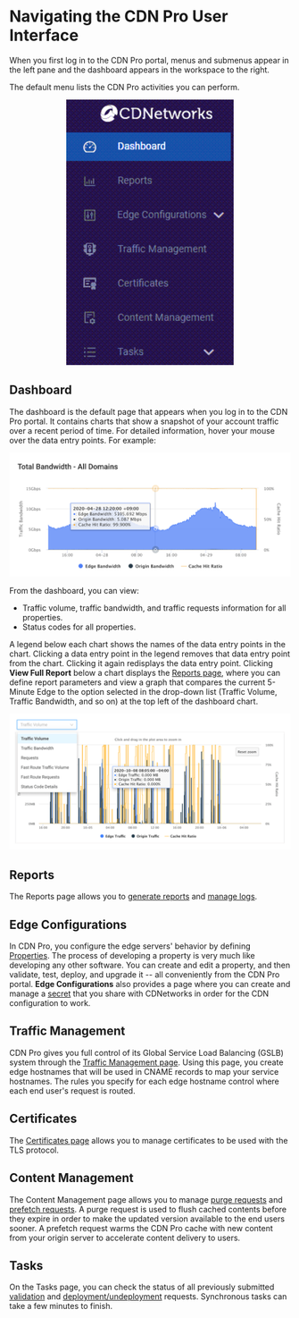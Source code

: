 # Navigating the CDN Pro User Interface

When you first log in to the CDN Pro portal, menus and submenus appear in the left pane and the dashboard appears in the workspace to the right.

The default menu lists the CDN Pro activities you can perform.

<p align=center><img src="/docs/resources/images/accessing-portal/side-menu.png" alt="navigation menu" width="300"></p>

## Dashboard

The dashboard is the default page that appears when you log in to the CDN Pro portal. It contains charts that show a snapshot of your account traffic over a recent period of time. For detailed information, hover your mouse over the data entry points. For example:

<p align=center><img src="/docs/resources/images/accessing-portal/total-bandwidth.png" alt="total bandwidth" width="1000"></p>

From the dashboard, you can view:

- Traffic volume, traffic bandwidth, and traffic requests information for all properties.
- Status codes for all properties.

A legend below each chart shows the names of the data entry points in the chart. Clicking a data entry point in the legend removes that data entry point from the chart. Clicking it again redisplays the data entry point. Clicking **View Full Report** below a chart displays the [Reports page](</docs/portal/reports/generating-reports.md>), where you can define report parameters and view a graph that compares the current 5-Minute Edge to the option selected in the drop-down list (Traffic Volume, Traffic Bandwidth, and so on) at the top left of the dashboard chart.

<p align=center><img src="/docs/resources/images/traffic-volume.png" alt="traffic volume" width="1000"></p>

## Reports

The Reports page allows you to [generate reports](</docs/portal/reports/generating-reports.md>) and [manage logs](</docs/portal/reports/managing-logs.md>).

## Edge Configurations

In CDN Pro, you configure the edge servers' behavior by defining [Properties](</docs/portal/edge-configurations/managing-properties.md>). The process of developing a property is very much like developing any other software. You can create and edit a property, and then validate, test, deploy, and upgrade it -- all conveniently from the CDN Pro portal. **Edge Configurations** also provides a page where you can create and manage a [secret](</docs/portal/secrets/overview.md>) that you share with CDNetworks in order for the CDN configuration to work.

## Traffic Management

CDN Pro gives you full control of its Global Service Load Balancing (GSLB) system through the [Traffic Management page](</docs/portal/traffic-management/overview.md>). Using this page, you create edge hostnames that will be used in CNAME records to map your service hostnames. The rules you specify for each edge hostname control where each end user's request is routed.

## Certificates

The [Certificates page](</docs/portal/certificates/overview.md>) allows you to manage certificates to be used with the TLS protocol.

## Content Management

The Content Management page allows you to manage [purge requests](</docs/portal/content-management/managing-purge-requests.md>) and [prefetch requests](</docs/portal/content-management/managing-prefetch-requests.md>). A purge request is used to flush cached contents before they expire in order to make the updated version available to the end users sooner. A prefetch request warms the CDN Pro cache with new content from your origin server to accelerate content delivery to users.

## Tasks

On the Tasks page, you can check the status of all previously submitted [validation](</docs/portal/tasks/validations.md>) and [deployment/undeployment](</docs/portal/tasks/deployments.md>) requests. Synchronous tasks can take a few minutes to finish.
